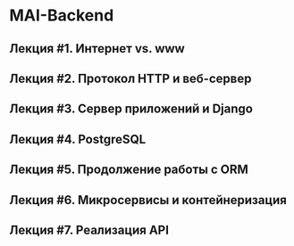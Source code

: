 # MAI-Backend
## Лекция #1. Интернет vs. www
## Лекция #2. Протокол HTTP и веб-сервер
## Лекция #3. Сервер приложений и Django
## Лекция #4. PostgreSQL
## Лекция #5. Продолжение работы с ORM
## Лекция #6. Микросервисы и контейнеризация
## Лекция #7. Реализация API
